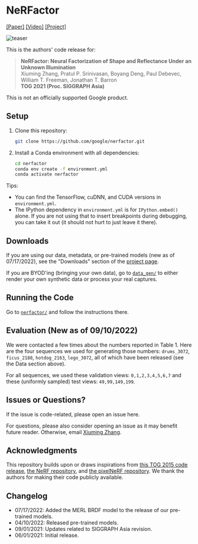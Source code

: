 # NeRFactor

[[Paper]](https://arxiv.org/pdf/2106.01970.pdf)
[[Video]](https://www.youtube.com/watch?v=UUVSPJlwhPg)
[[Project]](https://xiuming.info/projects/nerfactor/)

![teaser](assets/teaser.jpg)

This is the authors' code release for:
> **NeRFactor: Neural Factorization of Shape and Reflectance Under an Unknown Illumination**  
> Xiuming Zhang, Pratul P. Srinivasan, Boyang Deng, Paul Debevec, William T. Freeman, Jonathan T. Barron  
> **TOG 2021 (Proc. SIGGRAPH Asia)**

This is not an officially supported Google product.


## Setup

1. Clone this repository:
    ```bash
    git clone https://github.com/google/nerfactor.git
    ```

1. Install a Conda environment with all dependencies:
    ```bash
    cd nerfactor
    conda env create -f environment.yml
    conda activate nerfactor
    ```

Tips:
* You can find the TensorFlow, cuDNN, and CUDA versions in `environment.yml`.
* The IPython dependency in `environment.yml` is for `IPython.embed()` alone.
  If you are not using that to insert breakpoints during debugging, you can
  take it out (it should not hurt to just leave it there).


## Downloads

If you are using our data, metadata, or pre-trained models
(new as of 07/17/2022), see the "Downloads" section of the
[project page](https://xiuming.info/projects/nerfactor/).

If you are BYOD'ing (bringing your own data), go to [`data_gen/`](./data_gen) to
either render your own synthetic data or process your real captures.


## Running the Code

Go to [`nerfactor/`](./nerfactor) and follow the instructions there.


## Evaluation (New as of 09/10/2022)

We were contacted a few times about the numbers reported in Table 1.
Here are the four sequences we used for generating those numbers:
`drums_3072`, `ficus_2188`, `hotdog_2163`, `lego_3072`, all of which have
been released (see the Data section above).

For all sequences, we used these validation views: `0,1,2,3,4,5,6,7`
and these (uniformly sampled) test views: `49,99,149,199`.


## Issues or Questions?

If the issue is code-related, please open an issue here.

For questions, please also consider opening an issue as it may benefit future
reader. Otherwise, email [Xiuming Zhang](https://xiuming.info).


## Acknowledgments

This repository builds upon or draws inspirations from
[this TOG 2015 code release](https://brdf.compute.dtu.dk/),
[the NeRF repository](https://github.com/bmild/nerf), and
[the pixelNeRF repository](https://github.com/sxyu/pixel-nerf).
We thank the authors for making their code publicly available.


## Changelog

* 07/17/2022: Added the MERL BRDF model to the release of our pre-trained models.
* 04/10/2022: Released pre-trained models.
* 09/01/2021: Updates related to SIGGRAPH Asia revision.
* 06/01/2021: Initial release.
